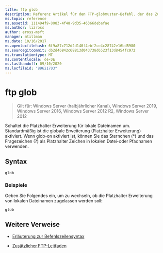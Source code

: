 ```yaml
---
title: ftp glob
description: Referenz Artikel für den FTP-globmuster-Befehl, der das Zulassen von Platzhalter Erweiterungen für lokale Dateinamen schaltet.
ms.topic: reference
ms.assetid: 111494f9-0083-4f48-9d35-46366debafae
ms.author: lizross
author: eross-msft
manager: mtillman
ms.date: 10/16/2017
ms.openlocfilehash: 6f9a87c712d2d140f4ebf2ce4c28742e16bd5980
ms.sourcegitcommit: db2d46842c68813d043738d6523f13d8454fc972
ms.translationtype: MT
ms.contentlocale: de-DE
ms.lasthandoff: 09/10/2020
ms.locfileid: "89621703"
---
```

# <a name="ftp-glob"></a>ftp glob

> Gilt für: Windows Server (halbjährlicher Kanal), Windows Server 2019, Windows Server 2016, Windows Server 2012 R2, Windows Server 2012

Schaltet die Platzhalter Erweiterung für lokale Dateinamen um. Standardmäßig ist die globale Erweiterung (Platzhalter Erweiterung) aktiviert. Wenn glob-on aktiviert ist, können Sie das Sternchen (*) und das Fragezeichen (?) als Platzhalter Zeichen in lokalen Datei-oder Pfadnamen verwenden.

## <a name="syntax"></a>Syntax

```
glob
```

### <a name="examples"></a>Beispiele

Geben Sie Folgendes ein, um zu wechseln, ob die Platzhalter Erweiterung von lokalen Dateinamen zugelassen werden soll:

```
glob
```

## <a name="additional-references"></a>Weitere Verweise

- [Erläuterung zur Befehlszeilensyntax](command-line-syntax-key.md)

- [Zusätzlicher FTP-Leitfaden](/previous-versions/orphan-topics/ws.10/cc756013(v=ws.10))
